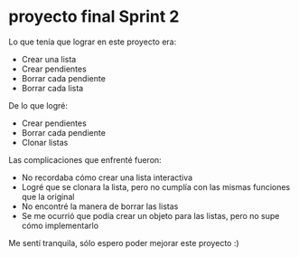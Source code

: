 # proyecto final Sprint 2

Lo que tenía que lograr en este proyecto era:
* Crear una lista
* Crear pendientes
* Borrar cada pendiente
* Borrar cada lista

De lo que logré:
* Crear pendientes
* Borrar cada pendiente
* Clonar listas

Las complicaciones que enfrenté fueron:
* No recordaba cómo crear una lista interactiva
* Logré que se clonara la lista, pero no cumplía con las mismas funciones que la original
* No encontré la manera de borrar las listas
* Se me ocurrió que podía crear un objeto para las listas, pero no supe cómo implementarlo

Me sentí tranquila, sólo espero poder mejorar este proyecto :)

